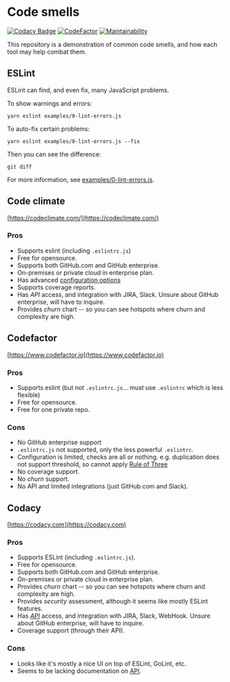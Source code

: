 # Code smells

[![Codacy Badge](https://api.codacy.com/project/badge/Grade/f7cc93bce975462dae52b03d3bfc3493)](https://www.codacy.com/app/jaysoo/code-smells-js?utm_source=github.com&amp;utm_medium=referral&amp;utm_content=jaysoo/code-smells-js&amp;utm_campaign=Badge_Grade)
[![CodeFactor](https://www.codefactor.io/repository/github/jaysoo/code-smells-js/badge)](https://www.codefactor.io/repository/github/jaysoo/code-smells-js)
[![Maintainability](https://api.codeclimate.com/v1/badges/e7df21200bfdb12cafbd/maintainability)](https://codeclimate.com/github/jaysoo/code-smells-js/maintainability)

This repository is a demonstration of common code smells, and how each tool may help combat them.

## ESLint

ESLint can find, and even fix, many JavaScript problems.

To show warnings and errors:

```
yarn eslint examples/0-lint-errors.js
```

To auto-fix certain problems:

```
yarn eslint examples/0-lint-errors.js --fix
```

Then you can see the difference:

```
git diff
```

For more information, see [examples/0-lint-errors.js](examples/0-lint-errors.js).

## Code climate

[https://codeclimate.com/](https://codeclimate.com/)

### Pros

- Supports eslint (including `.eslintrc.js`)
- Free for opensource.
- Supports both GitHub.com and GitHub enterprise.
- On-premises or private cloud in enterprise plan.
- Has advanced [configuration options](https://docs.codeclimate.com/docs/advanced-configuration#section-exclude-patterns)
- Supports coverage reports.
- Has *API* access, and integration with JIRA, Slack. Unsure about GitHub enterprise, will have to inquire.
- Provides *churn* chart -- so you can see hotspots where churn and complexity are high.

## Codefactor

[https://www.codefactor.io](https://www.codefactor.io)

### Pros

- Supports eslint (but not `.eslintrc.js`... must use `.eslintrc` which is less flexible)
- Free for opensource.
- Free for one private repo.

### Cons

- No GitHub enterprise support
- `.eslintrc.js` not supported, only the less powerful `.eslintrc`.
- Configuration is limited, checks are all or nothing.
  e.g. duplication does not support threshold, so cannot apply [Rule of Three](https://en.wikipedia.org/wiki/Rule_of_three_(computer_programming))
- No coverage support.
- No *churn* support.
- No API and limited integrations (just GitHub.com and Slack).

## Codacy

[https://codacy.com](https://codacy.com)

### Pros

- Supports ESLint (including `.eslintrc.js`).
- Free for opensource.
- Supports both GitHub.com and GitHub enterprise.
- On-premises or private cloud in enterprise plan.
- Provides *churn* chart -- so you can see hotspots where churn and complexity are high.
- Provides *security* assessment, although it seems like mostly ESLint features.
- Has [*API*](https://support.codacy.com/hc/en-us/articles/207994675-Project-API)
  access, and integration with JIRA, Slack, WebHook. Unsure about GitHub enterprise, will have to inquire.
- Coverage support (through their API).

### Cons

- Looks like it's mostly a nice UI on top of ESLint, GoLint, etc.
- Seems to be lacking documentation on [API](https://support.codacy.com/hc/en-us/articles/207994675-Project-API).